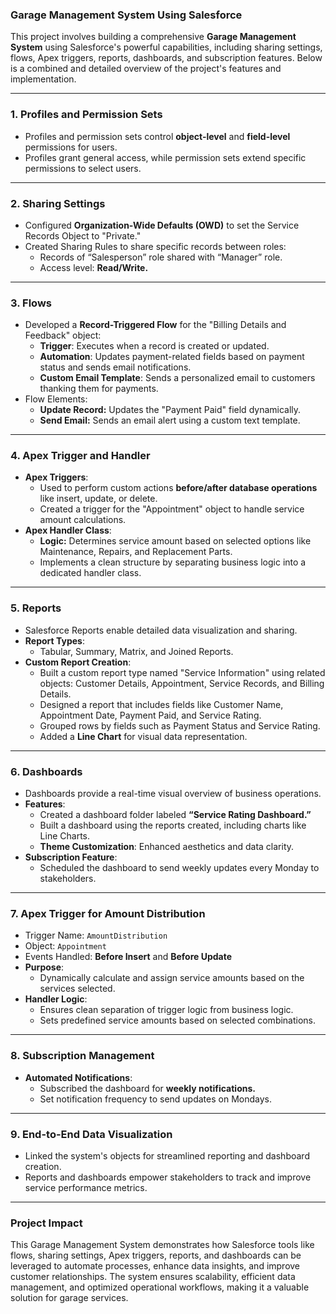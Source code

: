 ### **Garage Management System Using Salesforce**  

This project involves building a comprehensive **Garage Management System** using Salesforce's powerful capabilities, including sharing settings, flows, Apex triggers, reports, dashboards, and subscription features. Below is a combined and detailed overview of the project's features and implementation.

---

### **1. Profiles and Permission Sets**
- Profiles and permission sets control **object-level** and **field-level** permissions for users. 
- Profiles grant general access, while permission sets extend specific permissions to select users.

---

### **2. Sharing Settings**
- Configured **Organization-Wide Defaults (OWD)** to set the Service Records Object to "Private."
- Created Sharing Rules to share specific records between roles:
  - Records of “Salesperson” role shared with “Manager” role.
  - Access level: **Read/Write.**

---

### **3. Flows**  
- Developed a **Record-Triggered Flow** for the "Billing Details and Feedback" object:
  - **Trigger**: Executes when a record is created or updated.
  - **Automation**: Updates payment-related fields based on payment status and sends email notifications.
  - **Custom Email Template**: Sends a personalized email to customers thanking them for payments.
- Flow Elements:
  - **Update Record:** Updates the "Payment Paid" field dynamically.
  - **Send Email:** Sends an email alert using a custom text template.

---

### **4. Apex Trigger and Handler**  
- **Apex Triggers**:
  - Used to perform custom actions **before/after database operations** like insert, update, or delete.
  - Created a trigger for the "Appointment" object to handle service amount calculations.
- **Apex Handler Class**:
  - **Logic:** Determines service amount based on selected options like Maintenance, Repairs, and Replacement Parts.
  - Implements a clean structure by separating business logic into a dedicated handler class.

---

### **5. Reports**
- Salesforce Reports enable detailed data visualization and sharing.  
- **Report Types**:  
  - Tabular, Summary, Matrix, and Joined Reports.  
- **Custom Report Creation**:
  - Built a custom report type named "Service Information" using related objects: Customer Details, Appointment, Service Records, and Billing Details.
  - Designed a report that includes fields like Customer Name, Appointment Date, Payment Paid, and Service Rating.
  - Grouped rows by fields such as Payment Status and Service Rating.
  - Added a **Line Chart** for visual data representation.

---

### **6. Dashboards**
- Dashboards provide a real-time visual overview of business operations.
- **Features**:
  - Created a dashboard folder labeled **“Service Rating Dashboard.”**
  - Built a dashboard using the reports created, including charts like Line Charts.
  - **Theme Customization**: Enhanced aesthetics and data clarity.
- **Subscription Feature**:
  - Scheduled the dashboard to send weekly updates every Monday to stakeholders.

---

### **7. Apex Trigger for Amount Distribution**
- Trigger Name: `AmountDistribution`
- Object: `Appointment`
- Events Handled: **Before Insert** and **Before Update**
- **Purpose**:
  - Dynamically calculate and assign service amounts based on the services selected.
- **Handler Logic**:
  - Ensures clean separation of trigger logic from business logic.
  - Sets predefined service amounts based on selected combinations.

---

### **8. Subscription Management**
- **Automated Notifications**:
  - Subscribed the dashboard for **weekly notifications.**
  - Set notification frequency to send updates on Mondays.

---

### **9. End-to-End Data Visualization**
- Linked the system's objects for streamlined reporting and dashboard creation.
- Reports and dashboards empower stakeholders to track and improve service performance metrics.

---

### **Project Impact**
This Garage Management System demonstrates how Salesforce tools like flows, sharing settings, Apex triggers, reports, and dashboards can be leveraged to automate processes, enhance data insights, and improve customer relationships. The system ensures scalability, efficient data management, and optimized operational workflows, making it a valuable solution for garage services.
